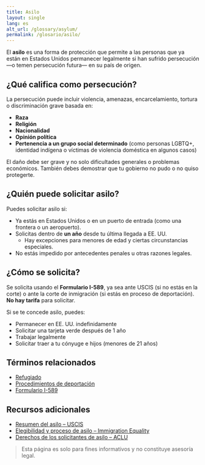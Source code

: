 ```yaml
---
title: Asilo
layout: single
lang: es
alt_url: /glossary/asylum/
permalink: /glosario/asilo/
---
```


El **asilo** es una forma de protección que permite a las personas que ya están en Estados Unidos permanecer legalmente si han sufrido persecución —o temen persecución futura— en su país de origen.

## ¿Qué califica como persecución?

La persecución puede incluir violencia, amenazas, encarcelamiento, tortura o discriminación grave basada en:

- **Raza**
- **Religión**
- **Nacionalidad**
- **Opinión política**
- **Pertenencia a un grupo social determinado** (como personas LGBTQ+, identidad indígena o víctimas de violencia doméstica en algunos casos)

El daño debe ser grave y no solo dificultades generales o problemas económicos. También debes demostrar que tu gobierno no pudo o no quiso protegerte.

## ¿Quién puede solicitar asilo?

Puedes solicitar asilo si:

- Ya estás en Estados Unidos o en un puerto de entrada (como una frontera o un aeropuerto).
- Solicitas dentro de **un año** desde tu última llegada a EE. UU.  
  - Hay excepciones para menores de edad y ciertas circunstancias especiales.
- No estás impedido por antecedentes penales u otras razones legales.

## ¿Cómo se solicita?

Se solicita usando el **Formulario I-589**, ya sea ante USCIS (si no estás en la corte) o ante la corte de inmigración (si estás en proceso de deportación). **No hay tarifa** para solicitar.

Si se te concede asilo, puedes:

- Permanecer en EE. UU. indefinidamente
- Solicitar una tarjeta verde después de 1 año
- Trabajar legalmente
- Solicitar traer a tu cónyuge e hijos (menores de 21 años)

## Términos relacionados

- [Refugiado](/glosario/refugiado/)
- [Procedimientos de deportación](/glosario/procedimientos-de-deportacion/)
- [Formulario I-589](/glosario/formulario-i-589/)

## Recursos adicionales

- [Resumen del asilo – USCIS](https://www.uscis.gov/es/programas-humanitarios/refugiados-y-asilo/asilo)
- [Elegibilidad y proceso de asilo – Immigration Equality](https://immigrationequality.org/asylum/)
- [Derechos de los solicitantes de asilo – ACLU](https://www.aclu.org/issues/immigrants-rights/asylum-seekers)

> Esta página es solo para fines informativos y no constituye asesoría legal.